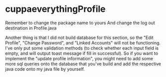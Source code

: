 # cuppaeverythingProfile

Remember to change the package name to yours
And change the log out destination in Profile.java

Another thing is that I did not build database for this section, so the "Edit Profile", "Change Password", and "Linked Accounts" will not be functioning.
I've only put some validation methods (to check whether each input field is empty, and will output toast message if fill in successful).
So if you want to implement the "update profile information", you might need to add some more sql queries onto the database that you've build and add the respective java code onto my java file by yourself. 

